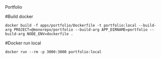 Portfolio

#Build docker

```
docker build -f apps/portfolio/Dockerfile -t portfolio:local --build-arg PROJECT=@monorepo/portfolio --build-arg APP_DIRNAME=portfolio --build-arg NODE_ENV=dockerfile .
```

#Docker run local

```
docker run --rm -p 3000:3000 portfolio:local
```
